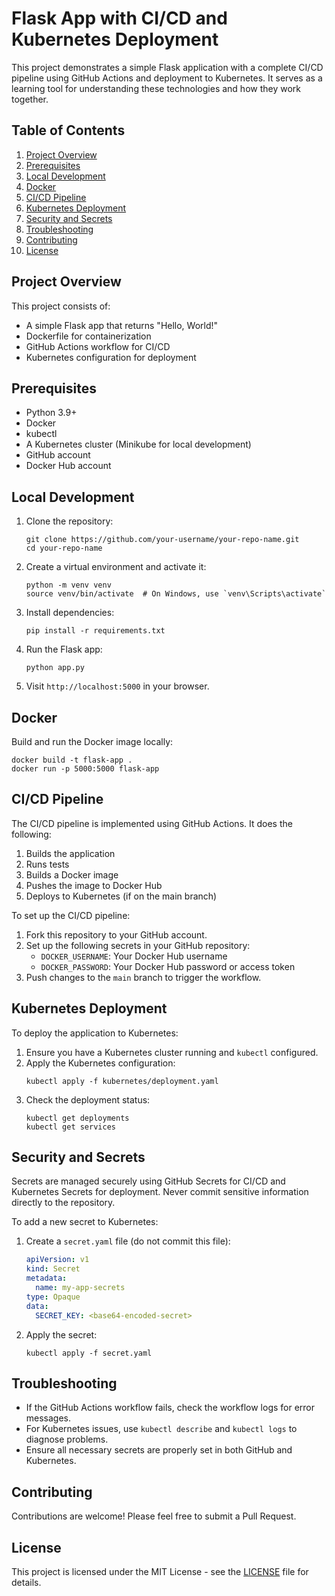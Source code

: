 # Flask App with CI/CD and Kubernetes Deployment

This project demonstrates a simple Flask application with a complete CI/CD pipeline using GitHub Actions and deployment to Kubernetes. It serves as a learning tool for understanding these technologies and how they work together.

## Table of Contents

1. [Project Overview](#project-overview)
2. [Prerequisites](#prerequisites)
3. [Local Development](#local-development)
4. [Docker](#docker)
5. [CI/CD Pipeline](#cicd-pipeline)
6. [Kubernetes Deployment](#kubernetes-deployment)
7. [Security and Secrets](#security-and-secrets)
8. [Troubleshooting](#troubleshooting)
9. [Contributing](#contributing)
10. [License](#license)

## Project Overview

This project consists of:
- A simple Flask app that returns "Hello, World!"
- Dockerfile for containerization
- GitHub Actions workflow for CI/CD
- Kubernetes configuration for deployment

## Prerequisites

- Python 3.9+
- Docker
- kubectl
- A Kubernetes cluster (Minikube for local development)
- GitHub account
- Docker Hub account

## Local Development

1. Clone the repository:
   ```
   git clone https://github.com/your-username/your-repo-name.git
   cd your-repo-name
   ```

2. Create a virtual environment and activate it:
   ```
   python -m venv venv
   source venv/bin/activate  # On Windows, use `venv\Scripts\activate`
   ```

3. Install dependencies:
   ```
   pip install -r requirements.txt
   ```

4. Run the Flask app:
   ```
   python app.py
   ```

5. Visit `http://localhost:5000` in your browser.

## Docker

Build and run the Docker image locally:

```
docker build -t flask-app .
docker run -p 5000:5000 flask-app
```

## CI/CD Pipeline

The CI/CD pipeline is implemented using GitHub Actions. It does the following:

1. Builds the application
2. Runs tests
3. Builds a Docker image
4. Pushes the image to Docker Hub
5. Deploys to Kubernetes (if on the main branch)

To set up the CI/CD pipeline:

1. Fork this repository to your GitHub account.
2. Set up the following secrets in your GitHub repository:
   - `DOCKER_USERNAME`: Your Docker Hub username
   - `DOCKER_PASSWORD`: Your Docker Hub password or access token
3. Push changes to the `main` branch to trigger the workflow.

## Kubernetes Deployment

To deploy the application to Kubernetes:

1. Ensure you have a Kubernetes cluster running and `kubectl` configured.
2. Apply the Kubernetes configuration:
   ```
   kubectl apply -f kubernetes/deployment.yaml
   ```
3. Check the deployment status:
   ```
   kubectl get deployments
   kubectl get services
   ```

## Security and Secrets

Secrets are managed securely using GitHub Secrets for CI/CD and Kubernetes Secrets for deployment. Never commit sensitive information directly to the repository.

To add a new secret to Kubernetes:

1. Create a `secret.yaml` file (do not commit this file):
   ```yaml
   apiVersion: v1
   kind: Secret
   metadata:
     name: my-app-secrets
   type: Opaque
   data:
     SECRET_KEY: <base64-encoded-secret>
   ```
2. Apply the secret:
   ```
   kubectl apply -f secret.yaml
   ```

## Troubleshooting

- If the GitHub Actions workflow fails, check the workflow logs for error messages.
- For Kubernetes issues, use `kubectl describe` and `kubectl logs` to diagnose problems.
- Ensure all necessary secrets are properly set in both GitHub and Kubernetes.

## Contributing

Contributions are welcome! Please feel free to submit a Pull Request.

## License

This project is licensed under the MIT License - see the [LICENSE](LICENSE) file for details.
